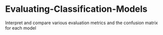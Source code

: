 # Evaluating-Classification-Models
Interpret and compare various evaluation metrics and the confusion matrix for each model

